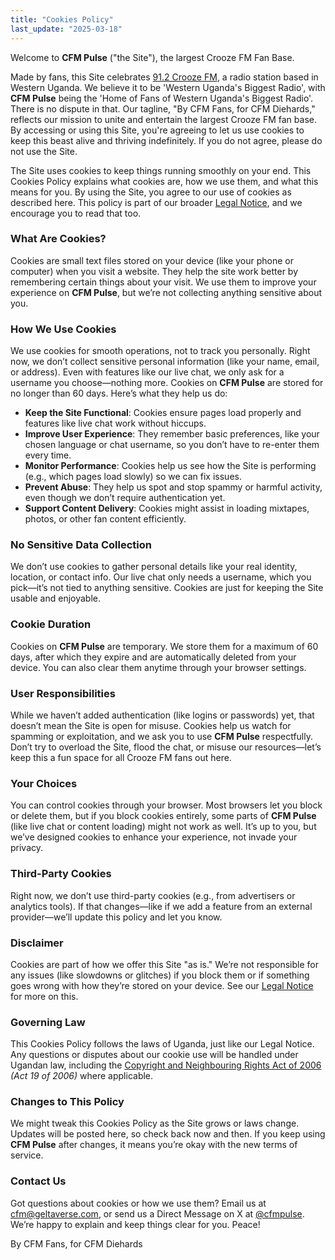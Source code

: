 ```yaml
---
title: "Cookies Policy"
last_update: "2025-03-18"
---
```


Welcome to **CFM Pulse** ("the Site"), the largest Crooze FM Fan Base.

Made by fans, this Site celebrates [91.2 Crooze FM](https://www.croozefm.com/), a radio station based in Western Uganda. We believe it to be 'Western Uganda's Biggest Radio', with **CFM Pulse** being the 'Home of Fans of Western Uganda's Biggest Radio'. There is no dispute in that. Our tagline, "By CFM Fans, for CFM Diehards," reflects our mission to unite and entertain the largest Crooze FM fan base. By accessing or using this Site, you're agreeing to let us use cookies to keep this beast alive and thriving indefinitely. If you do not agree, please do not use the Site.

The Site uses cookies to keep things running smoothly on your end. This Cookies Policy explains what cookies are, how we use them, and what this means for you. By using the Site, you agree to our use of cookies as described here. This policy is part of our broader [Legal Notice](/policies/legal-notice), and we encourage you to read that too.

### What Are Cookies?

Cookies are small text files stored on your device (like your phone or computer) when you visit a website. They help the site work better by remembering certain things about your visit. We use them to improve your experience on **CFM Pulse**, but we’re not collecting anything sensitive about you.

### How We Use Cookies

We use cookies for smooth operations, not to track you personally. Right now, we don’t collect sensitive personal information (like your name, email, or address). Even with features like our live chat, we only ask for a username you choose—nothing more. Cookies on **CFM Pulse** are stored for no longer than 60 days. Here’s what they help us do:

- **Keep the Site Functional**: Cookies ensure pages load properly and features like live chat work without hiccups.
- **Improve User Experience**: They remember basic preferences, like your chosen language or chat username, so you don’t have to re-enter them every time.
- **Monitor Performance**: Cookies help us see how the Site is performing (e.g., which pages load slowly) so we can fix issues.
- **Prevent Abuse**: They help us spot and stop spammy or harmful activity, even though we don’t require authentication yet.
- **Support Content Delivery**: Cookies might assist in loading mixtapes, photos, or other fan content efficiently.

### No Sensitive Data Collection

We don’t use cookies to gather personal details like your real identity, location, or contact info. Our live chat only needs a username, which you pick—it’s not tied to anything sensitive. Cookies are just for keeping the Site usable and enjoyable.

### Cookie Duration

Cookies on **CFM Pulse** are temporary. We store them for a maximum of 60 days, after which they expire and are automatically deleted from your device. You can also clear them anytime through your browser settings.

### User Responsibilities

While we haven’t added authentication (like logins or passwords) yet, that doesn’t mean the Site is open for misuse. Cookies help us watch for spamming or exploitation, and we ask you to use **CFM Pulse** respectfully. Don’t try to overload the Site, flood the chat, or misuse our resources—let’s keep this a fun space for all Crooze FM fans out here.

### Your Choices

You can control cookies through your browser. Most browsers let you block or delete them, but if you block cookies entirely, some parts of **CFM Pulse** (like live chat or content loading) might not work as well. It’s up to you, but we’ve designed cookies to enhance your experience, not invade your privacy.

### Third-Party Cookies

Right now, we don’t use third-party cookies (e.g., from advertisers or analytics tools). If that changes—like if we add a feature from an external provider—we’ll update this policy and let you know.

### Disclaimer

Cookies are part of how we offer this Site "as is." We’re not responsible for any issues (like slowdowns or glitches) if you block them or if something goes wrong with how they’re stored on your device. See our [Legal Notice](/policies/legal-notice) for more on this.

### Governing Law

This Cookies Policy follows the laws of Uganda, just like our Legal Notice. Any questions or disputes about our cookie use will be handled under Ugandan law, including the [Copyright and Neighbouring Rights Act of 2006](https://media.ulii.org/media/legislation/111713/source_file/1425664146ebb8e6/2006-19.pdf) _(Act 19 of 2006)_ where applicable.

### Changes to This Policy

We might tweak this Cookies Policy as the Site grows or laws change. Updates will be posted here, so check back now and then. If you keep using **CFM Pulse** after changes, it means you’re okay with the new terms of service.

### Contact Us

Got questions about cookies or how we use them? Email us at [cfm@geltaverse.com](mailto:cfm@geltaverse.com), or send us a Direct Message on X at [@cfmpulse](https://x.com/cfmpulse). We’re happy to explain and keep things clear for you. Peace!

<p className="font-light text-sm italic opacity-60 mt-8">By CFM Fans, for CFM Diehards</p>
